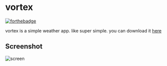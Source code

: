 # vortex

[![forthebadge](http://forthebadge.com/badges/built-with-love.svg)](http://forthebadge.com)

vortex is a simple weather app. like super simple. you can download it [here](https://play.google.com/store/apps/details?id=com.fisheradelakin.vortex)

## Screenshot
![screen](http://i.imgur.com/6XAvWY8.png "screenshot")
